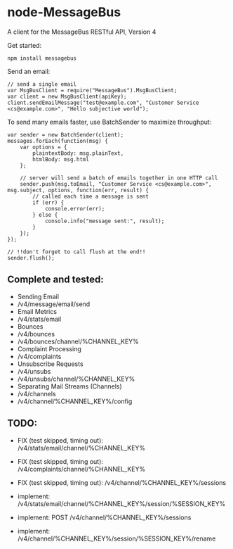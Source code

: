 node-MessageBus
================

A client for the MessageBus RESTful API, Version 4

Get started:

```
npm install messagebus
```

Send an email:

```
// send a single email
var MsgBusClient = require("MessageBus").MsgBusClient;
var client = new MsgBusClient(apiKey);
client.sendEmailMessage("test@example.com", "Customer Service <cs@example.com>", "Hello subjective world");
```

To send many emails faster, use BatchSender to maximize throughput:

```
var sender = new BatchSender(client);
messages.forEach(function(msg) {
	var options = {
		plaintextBody: msg.plainText,
		htmlBody: msg.html
	};

	// server will send a batch of emails together in one HTTP call
	sender.push(msg.toEmail, "Customer Service <cs@example.com>", msg.subject, options, function(err, result) {
		// called each time a message is sent
		if (err) {
			console.error(err);
		} else {
			console.info("message sent:", result);
		}
	});
});

// !!don't forget to call flush at the end!!
sender.flush();
```

## Complete and tested:

 * Sending Email
  * /v4/message/email/send
 * Email Metrics
  * /v4/stats/email
 * Bounces
  * /v4/bounces
  * /v4/bounces/channel/%CHANNEL_KEY%
 * Complaint Processing
  * /v4/complaints
 * Unsubscribe Requests
  * /v4/unsubs
  * /v4/unsubs/channel/%CHANNEL_KEY%
 * Separating Mail Streams (Channels)
  * /v4/channels
  * /v4/channel/%CHANNEL_KEY%/config

## TODO:

 * FIX (test skipped, timing out): /v4/stats/email/channel/%CHANNEL_KEY%
 * FIX (test skipped, timing out): /v4/complaints/channel/%CHANNEL_KEY%
 * FIX (test skipped, timing out): /v4/channel/%CHANNEL_KEY%/sessions

 * implement: /v4/stats/email/channel/%CHANNEL_KEY%/session/%SESSION_KEY%
 * implement: POST /v4/channel/%CHANNEL_KEY%/sessions
 * implement: /v4/channel/%CHANNEL_KEY%/session/%SESSION_KEY%/rename
